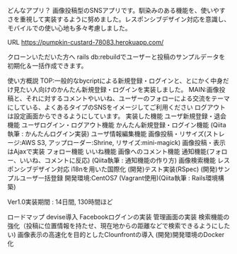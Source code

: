 どんなアプリ？
画像投稿型のSNSアプリです。馴染みのある機能を、使いやすさを重視して実装するように努めました。レスポンシブデザイン対応を意識し、モバイルでの使い心地も多々考慮しました。

URL
https://pumpkin-custard-78083.herokuapp.com/

クローンいただいた方へ
rails db:rebuildでユーザーと投稿のサンプルデータを初期化＆一括作成できます。

使い方概説
TOP:一般的なbycriptによる新規登録・ログインと、とにかく中身だけ見たい人向けのかんたん新規登録・ログインを実装しました。
MAIN:画像投稿と、それに対するコメントやいいね、ユーザーのフォローによる交流をテーマにしている、よくあるタイプのSNSをイメージしてご利用ください
ログアウトは設定画面からできるようにしています。
実装した機能
ユーザ新規登録・退会機能
ユーザログイン・ログアウト機能
かんたん新規登録・ログイン機能 (Qiita執筆 : かんたんログイン実装)
ユーザ情報編集機能
画像投稿・リサイズ(ストレージ:AWS S3, アップローダー:Shrine, リサイズ:mini-magick)
画像投稿・表示はAjaxで実装
フォロー機能
いいね機能
画像へのコメント機能
通知機能(フォロー、いいね、コメントに反応) (Qiita執筆 : 通知機能の作り方)
画像検索機能
レスポンシブデザイン対応
i18nを用いた国際化
(開発)テスト実装(RSpec)
(開発)サンプルユーザ一括登録
開発環境:CentOS7 (Vagrant使用)(Qiita執筆 : Rails環境構築)

Ver1.0実装期間 : 14日間, 130時間ほど

ロードマップ
devise導入
Facebookログインの実装
管理画面の実装
検索機能の強化（投稿に位置情報を持たせ、現在地からの距離などで検索できるようにしたい)
画像表示の高速化を目的としたClounfrontの導入
(開発)開発環境のDocker化
